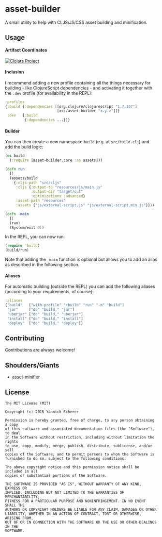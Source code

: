 # asset-builder

A small utility to help with CLJS/JS/CSS asset building and minification.

## Usage

#### Artifact Coordinates

[![Clojars Project](http://clojars.org/xsc/asset-builder/latest-version.svg)](http://clojars.org/xsc/asset-builder)

#### Inclusion

I recommend adding a new profile containing all the things necessary for
building - like ClojureScript dependencies - and activating it together with
the `:dev` profile (for availability in the REPL):

```clojure
:profiles
{:build {:dependencies [[org.clojure/clojurescript "1.7.107"]
                        [xsc/asset-builder "x.y.z"]]}
 :dev   [:build
         {:dependencies ...}]}
```

#### Builder

You can then create a new namespace `build` (e.g. at `src/build.clj`) and add
the build logic:

```clojure
(ns build
  (:require [asset-builder.core :as assets]))

(defn run
  []
  (assets/build
    {:cljs-path "src/cljs"
     :cljs {:output-to "resources/js/main.js"
            :output-dir "target/out"
            :optimizations :advanced}
     :asset-path "resources"
     :assets {"js/external-script.js" "js/external-script.min.js"}}))

(defn -main
  []
  (run)
  (System/exit 0))
```

In the REPL, you can now run:

```clojure
(require 'build)
(build/run)
```

Note that adding the `-main` function is optional but allows you to add an
alias as described in the following section.

#### Aliases

For automatic building (outside the REPL) you can add the following aliases
(according to your requirements, of course):

```clojure
:aliases
{"build"   ["with-profile" "+build" "run" "-m" "build"]
 "jar"     ["do" "build," "jar"]
 "uberjar" ["do" "build," "uberjar"]
 "install" ["do" "build," "install"]
 "deploy"  ["do" "build," "deploy"]}
```

## Contributing

Contributions are always welcome!

## Shoulders/Giants

- [asset-minifier](https://github.com/yogthos/asset-minifier)

## License

```
The MIT License (MIT)

Copyright (c) 2015 Yannick Scherer

Permission is hereby granted, free of charge, to any person obtaining a copy
of this software and associated documentation files (the "Software"), to deal
in the Software without restriction, including without limitation the rights
to use, copy, modify, merge, publish, distribute, sublicense, and/or sell
copies of the Software, and to permit persons to whom the Software is
furnished to do so, subject to the following conditions:

The above copyright notice and this permission notice shall be included in all
copies or substantial portions of the Software.

THE SOFTWARE IS PROVIDED "AS IS", WITHOUT WARRANTY OF ANY KIND, EXPRESS OR
IMPLIED, INCLUDING BUT NOT LIMITED TO THE WARRANTIES OF MERCHANTABILITY,
FITNESS FOR A PARTICULAR PURPOSE AND NONINFRINGEMENT. IN NO EVENT SHALL THE
AUTHORS OR COPYRIGHT HOLDERS BE LIABLE FOR ANY CLAIM, DAMAGES OR OTHER
LIABILITY, WHETHER IN AN ACTION OF CONTRACT, TORT OR OTHERWISE, ARISING FROM,
OUT OF OR IN CONNECTION WITH THE SOFTWARE OR THE USE OR OTHER DEALINGS IN THE
SOFTWARE.
```
